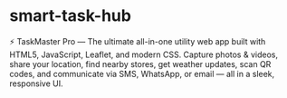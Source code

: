 # smart-task-hub
⚡️ TaskMaster Pro — The ultimate all-in-one utility web app built with HTML5, JavaScript, Leaflet, and modern CSS. Capture photos &amp; videos, share your location, find nearby stores, get weather updates, scan QR codes, and communicate via SMS, WhatsApp, or email — all in a sleek, responsive UI.
